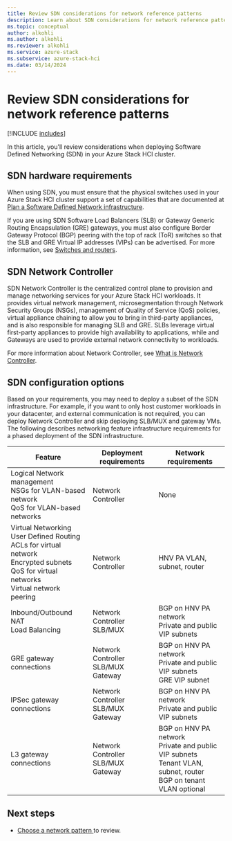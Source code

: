 ```yaml
---
title: Review SDN considerations for network reference patterns
description: Learn about SDN considerations for network reference patterns for Azure Stack HCI.
ms.topic: conceptual
author: alkohli
ms.author: alkohli
ms.reviewer: alkohli
ms.service: azure-stack
ms.subservice: azure-stack-hci
ms.date: 03/14/2024
---
```


# Review SDN considerations for network reference patterns

[!INCLUDE [includes](../../includes/hci-applies-to-23h2-22h2.md)]

In this article, you'll review considerations when deploying Software Defined Networking (SDN) in your Azure Stack HCI cluster.

## SDN hardware requirements

When using SDN, you must ensure that the physical switches used in your Azure Stack HCI cluster support a set of capabilities that are documented at [Plan a Software Defined Network infrastructure](../concepts/plan-software-defined-networking-infrastructure.md).

If you are using SDN Software Load Balancers (SLB) or Gateway Generic Routing Encapsulation (GRE) gateways, you must also configure Border Gateway Protocol (BGP) peering with the top of rack (ToR) switches so that the SLB and GRE Virtual IP addresses (VIPs) can be advertised. For more information, see [Switches and routers](../concepts/plan-software-defined-networking-infrastructure.md#switches-and-routers).

## SDN Network Controller

SDN Network Controller is the centralized control plane to provision and manage networking services for your Azure Stack HCI workloads. It provides virtual network management, microsegmentation through Network Security Groups (NSGs), management of Quality of Service (QoS) policies, virtual appliance chaining to allow you to bring in third-party appliances, and is also responsible for managing SLB and GRE. SLBs leverage virtual first-party appliances to provide high availability to applications, while and Gateways are used to provide external network connectivity to workloads.

For more information about Network Controller, see [What is Network Controller](../concepts/network-controller-overview.md).

## SDN configuration options

Based on your requirements, you may need to deploy a subset of the SDN infrastructure. For example, if you want to only host customer workloads in your datacenter, and external communication is not required, you can deploy Network Controller and skip deploying SLB/MUX and gateway VMs. The following describes networking feature infrastructure requirements for a phased deployment of the SDN infrastructure.

|Feature|Deployment requirements|Network requirements|
|--|--|--|
|Logical Network management<br>NSGs for VLAN-based network<br>QoS for VLAN-based networks|Network Controller|None|
|Virtual Networking<br>User Defined Routing<br>ACLs for virtual network<br>Encrypted subnets<br>QoS for virtual networks<br>Virtual network peering|Network Controller|HNV PA VLAN, subnet, router|
|Inbound/Outbound NAT<br>Load Balancing|Network Controller<br>SLB/MUX|BGP on HNV PA network<br>Private and public VIP subnets|
GRE gateway connections|Network Controller<br>SLB/MUX<br>Gateway|BGP on HNV PA network<br>Private and public VIP subnets<br>GRE VIP subnet|
|IPSec gateway connections|Network Controller<br>SLB/MUX<br>Gateway|BGP on HNV PA network<br>Private and public VIP subnets|
|L3 gateway connections|Network Controller<br>SLB/MUX<br>Gateway|BGP on HNV PA network<br>Private and public VIP subnets<br>Tenant VLAN, subnet, router<br>BGP on tenant VLAN optional|

## Next steps

- [Choose a network pattern ](choose-network-pattern.md) to review.